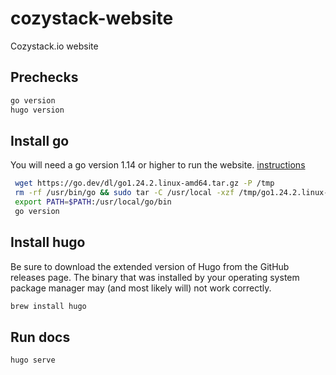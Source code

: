 # cozystack-website

Cozystack.io website

## Prechecks
```bash
go version
hugo version
```

## Install go

You will need a go version 1.14 or higher to run the website.
[instructions](https://go.dev/doc/install)

```bash
 wget https://go.dev/dl/go1.24.2.linux-amd64.tar.gz -P /tmp
 rm -rf /usr/bin/go && sudo tar -C /usr/local -xzf /tmp/go1.24.2.linux-amd64.tar.gz
 export PATH=$PATH:/usr/local/go/bin
 go version
```

## Install hugo

Be sure to download the extended version of Hugo from the GitHub releases page. The binary that was installed by your
operating system package manager may (and most likely will) not work correctly.

```bash
brew install hugo
```

## Run docs

```bash
hugo serve
```
